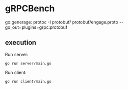 # gRPCBench

go:generage: protoc -I protobuf/ protobuf/engage.proto --go_out=plugins=grpc:protobuf

## execution

Run server:

    go run server/main.go

Run client:

    go run client/main.go
